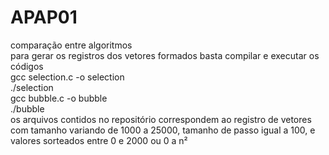# APAP01
comparação entre algoritmos  
para gerar os registros dos vetores formados basta compilar e executar os códigos  
gcc selection.c -o selection  
./selection  
gcc bubble.c -o bubble  
./bubble  
os arquivos contidos no repositório correspondem ao registro de vetores com tamanho variando de 1000 a 25000, tamanho de passo igual a 100, e valores sorteados entre 0 e 2000 ou 0 a n²
